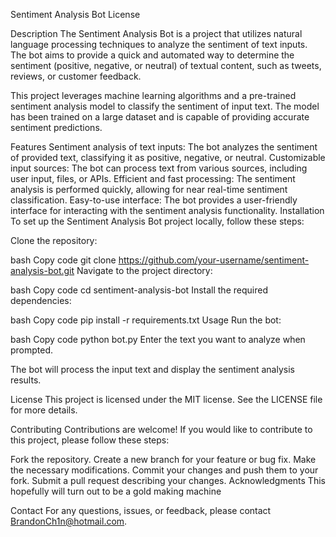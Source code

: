 Sentiment Analysis Bot
License

Description
The Sentiment Analysis Bot is a project that utilizes natural language processing techniques to analyze the sentiment of text inputs. The bot aims to provide a quick and automated way to determine the sentiment (positive, negative, or neutral) of textual content, such as tweets, reviews, or customer feedback.

This project leverages machine learning algorithms and a pre-trained sentiment analysis model to classify the sentiment of input text. The model has been trained on a large dataset and is capable of providing accurate sentiment predictions.

Features
Sentiment analysis of text inputs: The bot analyzes the sentiment of provided text, classifying it as positive, negative, or neutral.
Customizable input sources: The bot can process text from various sources, including user input, files, or APIs.
Efficient and fast processing: The sentiment analysis is performed quickly, allowing for near real-time sentiment classification.
Easy-to-use interface: The bot provides a user-friendly interface for interacting with the sentiment analysis functionality.
Installation
To set up the Sentiment Analysis Bot project locally, follow these steps:

Clone the repository:

bash
Copy code
git clone https://github.com/your-username/sentiment-analysis-bot.git
Navigate to the project directory:

bash
Copy code
cd sentiment-analysis-bot
Install the required dependencies:

bash
Copy code
pip install -r requirements.txt
Usage
Run the bot:

bash
Copy code
python bot.py
Enter the text you want to analyze when prompted.

The bot will process the input text and display the sentiment analysis results.

License
This project is licensed under the MIT license. See the LICENSE file for more details.

Contributing
Contributions are welcome! If you would like to contribute to this project, please follow these steps:

Fork the repository.
Create a new branch for your feature or bug fix.
Make the necessary modifications.
Commit your changes and push them to your fork.
Submit a pull request describing your changes.
Acknowledgments
This hopefully will turn out to be a gold making machine

Contact
For any questions, issues, or feedback, please contact BrandonCh1n@hotmail.com.
